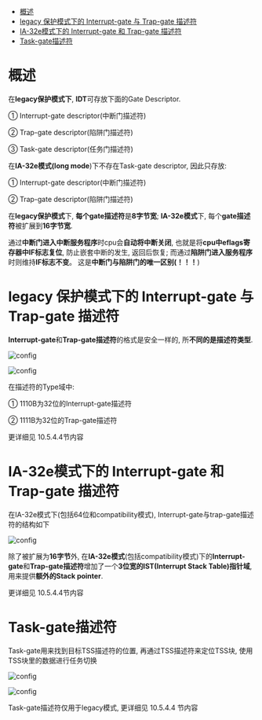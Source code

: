
<!-- @import "[TOC]" {cmd="toc" depthFrom=1 depthTo=6 orderedList=false} -->

<!-- code_chunk_output -->

- [概述](#概述)
- [legacy 保护模式下的 Interrupt-gate 与 Trap-gate 描述符](#legacy-保护模式下的-interrupt-gate-与-trap-gate-描述符)
- [IA-32e模式下的 Interrupt-gate 和 Trap-gate 描述符](#ia-32e模式下的-interrupt-gate-和-trap-gate-描述符)
- [Task-gate描述符](#task-gate描述符)

<!-- /code_chunk_output -->

# 概述

在**legacy保护模式下**, **IDT**可存放下面的Gate Descriptor.

① Interrupt\-gate descriptor(中断门描述符)

② Trap\-gate descriptor(陷阱门描述符)

③ Task\-gate descriptor(任务门描述符)

在**IA\-32e模式(long mode**)下不存在Task\-gate descriptor, 因此只存放:

① Interrupt\-gate descriptor(中断门描述符)

② Trap\-gate descriptor(陷阱门描述符)

在**legacy保护模式**下, **每个gate描述符**是**8字节宽**; **IA\-32e模式**下, 每个**gate描述符**被扩展到**16字节宽**.

通过**中断门进入中断服务程序**时cpu会**自动将中断关闭**, 也就是将**cpu中eflags寄存器中IF标志复位**, 防止嵌套中断的发生, 返回后恢复; 而通过**陷阱门进入服务程序**时则维持**IF标志不变**。 这是**中断门与陷阱门的唯一区别(！！！**)

# legacy 保护模式下的 Interrupt-gate 与 Trap-gate 描述符

**Interrupt-gate**和**Trap\-gate描述符**的格式是安全一样的, 所**不同的是描述符类型**.

![config](./images/6.png)

![config](./images/9.png)

在描述符的Type域中:

① 1110B为32位的Interrupt\-gate描述符

② 1111B为32位的Trap\-gate描述符

更详细见 10.5.4.4节内容

# IA-32e模式下的 Interrupt-gate 和 Trap-gate 描述符

在IA\-32e模式下(包括64位和compatibility模式), Interrupt\-gate与trap\-gate描述符的结构如下

![config](./images/10.png)

除了被扩展为**16字节**外, 在**IA\-32e模式**(包括compatibility模式)下的**Interrupt\-gate**和**Trap\-gate描述符**增加了一个**3位宽的IST(Interrupt Stack Table)指针域**, 用来提供**额外的Stack pointer**.

更详细见 10.5.4.4节内容

# Task-gate描述符

Task\-gate用来找到目标TSS描述符的位置, 再通过TSS描述符来定位TSS块, 使用TSS块里的数据进行任务切换

![config](./images/11.png)

![config](./images/12.png)

Task\-gate描述符仅用于legacy模式, 更详细见 10.5.4.4 节内容